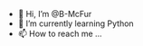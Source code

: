 - 👋 Hi, I’m @B-McFur
- 🌱 I’m currently learning Python
- 📫 How to reach me ...

<!---
B-McFur/B-McFur is a ✨ special ✨ repository because its `README.md` (this file) appears on your GitHub profile.
You can click the Preview link to take a look at your changes.
--->

